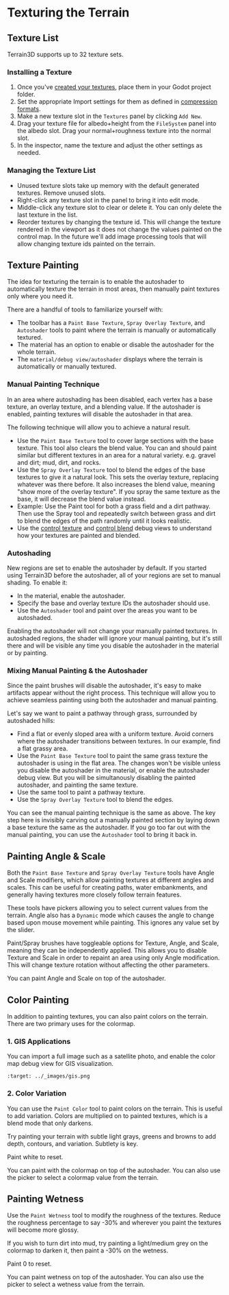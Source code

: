 Texturing the Terrain
=========================

## Texture List

Terrain3D supports up to 32 texture sets.

### Installing a Texture
1. Once you've [created your textures](texture_prep.md), place them in your Godot project folder.
2. Set the appropriate Import settings for them as defined in [compression formats](texture_prep.md#compression-format).
3. Make a new texture slot in the `Textures` panel by clicking `Add New`. 
4. Drag your texture file for albedo+height from the `FileSystem` panel into the albedo slot. Drag your normal+roughness texture into the normal slot. 
5. In the inspector, name the texture and adjust the other settings as needed.


### Managing the Texture List
* Unused texture slots take up memory with the default generated textures. Remove unused slots.
* Right-click any texture slot in the panel to bring it into edit mode.
* Middle-click any texture slot to clear or delete it. You can only delete the last texture in the list.
* Reorder textures by changing the texture id. This will change the texture rendered in the viewport as it does not change the values painted on the control map. In the future we'll add image processing tools that will allow changing texture ids painted on the terrain.


## Texture Painting

The idea for texturing the terrain is to enable the autoshader to automatically texture the terrain in most areas, then manually paint textures only where you need it.

There are a handful of tools to familiarize yourself with:
* The toolbar has a `Paint Base Texture`, `Spray Overlay Texture`, and `Autoshader` tools to paint where the terrain is manually or automatically textured.
* The material has an option to enable or disable the autoshader for the whole terrain.
* The `material/debug view/autoshader` displays where the terrain is automatically or manually textured.


### Manual Painting Technique

In an area where autoshading has been disabled, each vertex has a base texture, an overlay texture, and a blending value. If the autoshader is enabled, painting textures will disable the autoshader in that area. 

The following technique will allow you to achieve a natural result.

* Use the `Paint Base Texture` tool to cover large sections with the base texture. This tool also clears the blend value. You can and should paint similar but different textures in an area for a natural variety. e.g. gravel and dirt; mud, dirt, and rocks.
* Use the `Spray Overlay Texture` tool to blend the edges of the base textures to give it a natural look. This sets the overlay texture, replacing whatever was there before. It also increases the blend value, meaning "show more of the overlay texture". If you spray the same texture as the base, it will decrease the blend value instead.
* Example: Use the Paint tool for both a grass field and a dirt pathway. Then use the Spray tool and repeatedly switch between grass and dirt to blend the edges of the path randomly until it looks realistic.
* Use the [control texture](../api/class_terrain3dmaterial.rst#class-terrain3dmaterial-property-show-control-texture) and [control blend](../api/class_terrain3dmaterial.rst#class-terrain3dmaterial-property-show-control-blend) debug views to understand how your textures are painted and blended. 


### Autoshading
New regions are set to enable the autoshader by default. If you started using Terrain3D before the autoshader, all of your regions are set to manual shading. To enable it:
* In the material, enable the autoshader.
* Specify the base and overlay texture IDs the autoshader should use.
* Use the `Autoshader` tool and paint over the areas you want to be autoshaded.

Enabling the autoshader will not change your manually painted textures. In autoshaded regions, the shader will ignore your manual painting, but it's still there and will be visible any time you disable the autoshader in the material or by painting.


### Mixing Manual Painting & the Autoshader
Since the paint brushes will disable the autoshader, it's easy to make artifacts appear without the right process. This technique will allow you to achieve seamless painting using both the autoshader and manual painting. 

Let's say we want to paint a pathway through grass, surrounded by autoshaded hills:

* Find a flat or evenly sloped area with a uniform texture. Avoid corners where the autoshader transitions between textures. In our example, find a flat grassy area.
* Use the `Paint Base Texture` tool to paint the same grass texture the autoshader is using in the flat area. The changes won't be visible unless you disable the autoshader in the material, or enable the autoshader debug view. But you will be simultanously disabling the painted autoshader, and painting the same texture.
* Use the same tool to paint a pathway texture.
* Use the `Spray Overlay Texture` tool to blend the edges.

You can see the manual painting technique is the same as above. The key step here is invisibly carving out a manually painted section by laying down a base texture the same as the autoshader. If you go too far out with the manual painting, you can use the `Autoshader` tool to bring it back in.


## Painting Angle & Scale

Both the `Paint Base Texture` and `Spray Overlay Texture` tools have Angle and Scale modifiers, which allow painting textures at different angles and scales. This can be useful for creating paths, water embankments, and generally having textures more closely follow terrain features.

These tools have pickers allowing you to select current values from the terrain. Angle also has a `Dynamic` mode which causes the angle to change based upon mouse movement while painting. This ignores any value set by the slider.

Paint/Spray brushes have toggleable options for Texture, Angle, and Scale, meaning they can be independently applied. This allows you to disable Texture and Scale in order to repaint an area using only Angle modification. This will change texture rotation without affecting the other parameters.

You can paint Angle and Scale on top of the autoshader.


## Color Painting

In addition to painting textures, you can also paint colors on the terrain. There are two primary uses for the colormap.


### 1. GIS Applications

You can import a full image such as a satellite photo, and enable the color map debug view for GIS visualization.

```{image} images/gis.png
:target: ../_images/gis.png
```


### 2. Color Variation

You can use the `Paint Color` tool to paint colors on the terrain. This is useful to add variation. Colors are multiplied on to painted textures, which is a blend mode that only darkens.

Try painting your terrain with subtle light grays, greens and browns to add depth, contours, and variation. Subtlety is key.

Paint white to reset.

You can paint with the colormap on top of the autoshader. You can also use the picker to select a colormap value from the terrain.


## Painting Wetness

Use the `Paint Wetness` tool to modify the roughness of the textures. Reduce the roughness percentage to say -30% and wherever you paint the textures will become more glossy.

If you wish to turn dirt into mud, try painting a light/medium grey on the colormap to darken it, then paint a -30% on the wetness.

Paint 0 to reset.

You can paint wetness on top of the autoshader. You can also use the picker to select a wetness value from the terrain.
